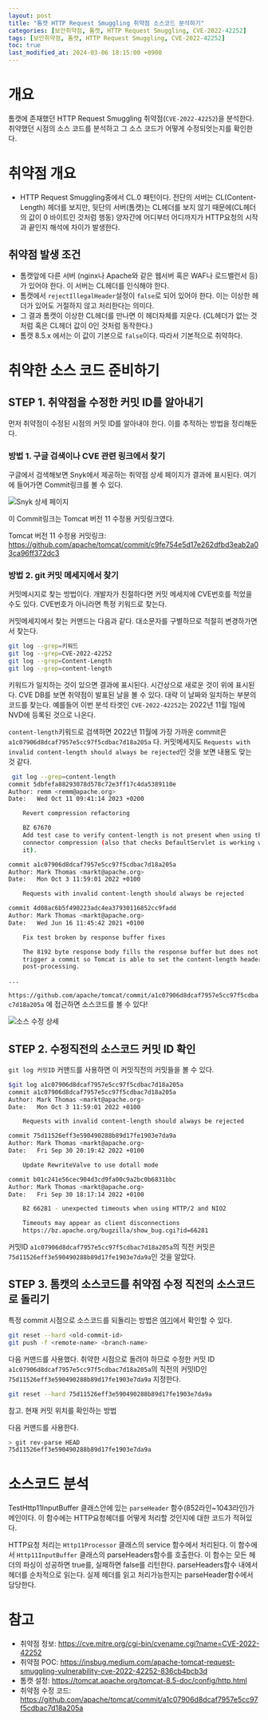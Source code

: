 ```yaml
---
layout: post
title: "톰캣 HTTP Request Smuggling 취약점 소스코드 분석하기"
categories: [보안취약점, 톰캣, HTTP Request Smuggling, CVE-2022-42252]
tags: [보안취약점, 톰캣, HTTP Request Smuggling, CVE-2022-42252]
toc: true
last_modified_at: 2024-03-06 18:15:00 +0900
---
```


# 개요
톰캣에 존재했던 HTTP Request Smuggling 취약점(`CVE-2022-42252`)을 분석한다. 취약했던 시점의 소스 코드를 분석하고 그 소스 코드가 어떻게 수정되엇는지를 확인한다. 

# 취약점 개요
- HTTP Request Smuggling중에서 CL.0 패턴이다. 전단의 서버는 CL(Content-Length) 헤더를 보지만, 뒷단의 서버(톰캣)는 CL헤더를 보지 않기 때문에(CL헤더의 값이 0 바이트인 것처럼 행동) 양자간에 어디부터 어디까지가 HTTP요청의 시작과 끝인지 해석에 차이가 발생한다. 

## 취약점 발생 조건
- 톰캣앞에 다른 서버 (nginx나 Apache와 같은 웹서버 혹은 WAF나 로드밸런서 등)가 있어야 한다. 이 서버는 CL헤더를 인식해야 한다.
- 톰캣에서 `rejectIllegalHeader`설정이 `false`로 되어 있어야 한다. 이는 이상한 헤더가 있어도 거절하지 않고 처리한다는 의미다. 
- 그 결과 톰캣이 이상한 CL헤더를 만나면 이 헤더자체를 지운다. (CL헤더가 없는 것처럼 혹은 CL헤더 값이 0인 것처럼 동작한다.)
- 톰캣 8.5.x 에서는 이 값이 기본으로 `false`이다. 따라서 기본적으로 취약하다. 

# 취약한 소스 코드 준비하기 

## STEP 1. 취약점을 수정한 커밋 ID를 알아내기 
먼저 취약점이 수정된 시점의 커밋 ID를 알아내야 한다. 이를 추적하는 방법을 정리해둔다. 

### 방법 1. 구글 검색이나 CVE 관련 링크에서 찾기 
구글에서 검색해보면 Snyk에서 제공하는 취약점 상세 페이지가 결과에 표시된다. 여기에 들어가면 Commit링크를 볼 수 있다. 

![Snyk 상세 페이지](/images/cve-2022-42252-snyk-link.png)

이 Commit링크는 Tomcat 버전 11 수정용 커밋링크였다. 

Tomcat 버전 11 수정용 커밋링크: https://github.com/apache/tomcat/commit/c9fe754e5d17e262dfbd3eab2a03ca96ff372dc3


### 방법 2. git 커밋 메세지에서 찾기 
커밋메시지로 찾는 방법이다. 개발자가 친절하다면 커밋 메세지에 CVE번호를 적었을 수도 있다. CVE번호가 아니라면 특정 키워드로 찾는다.

커밋메세지에서 찾는 커맨드는 다음과 같다. 대소문자를 구별하므로 적절히 변경하가면서 찾는다. 

```sh
git log --grep=키워드
git log --grep=CVE-2022-42252
git log --grep=Content-Length
git log --grep=content-length
```

키워드가 일치하는 것이 있으면 결과에 표시된다. 시간상으로 새로운 것이 위에 표시된다. CVE DB를 보면 취약점이 발표된 날을 볼 수 있다. 대략 이 날짜와 일치하는 부분의 코드를 찾는다. 예를들어 이번 분석 타겟인 `CVE-2022-42252`는 2022년 11월 1일에 NVD에 등록된 것으로 나온다. 

`content-length`키워드로 검색하면 2022년 11월에 가장 가까운 commit은 `a1c07906d8dcaf7957e5cc97f5cdbac7d18a205a` 다. 커밋메세지도 `Requests with invalid content-length should always be rejected`인 것을 보면 내용도 맞는 것 같다. 

```sh
 git log --grep=content-length
commit 5dbfefa88293078d578c72e3ff17c4da5389110e
Author: remm <remm@apache.org>
Date:   Wed Oct 11 09:41:14 2023 +0200

    Revert compression refactoring

    BZ 67670
    Add test case to verify content-length is not present when using the
    connector compression (also that checks DefaultServlet is working with
    it).

commit a1c07906d8dcaf7957e5cc97f5cdbac7d18a205a
Author: Mark Thomas <markt@apache.org>
Date:   Mon Oct 3 11:59:01 2022 +0100

    Requests with invalid content-length should always be rejected

commit 4d08ac6b5f490223adc4ea37930116852cc9fadd
Author: Mark Thomas <markt@apache.org>
Date:   Wed Jun 16 11:45:42 2021 +0100

    Fix test broken by response buffer fixes

    The 8192 byte response body fills the response buffer but does not (now)
    trigger a commit so Tomcat is able to set the content-length header in
    post-processing.

...
```

`https://github.com/apache/tomcat/commit/a1c07906d8dcaf7957e5cc97f5cdbac7d18a205a` 에 접근하면 소스코드를 볼 수 있다! 

![소스 수정 상세](/images/cve-2022-42252-git-commit-log.png)

## STEP 2. 수정직전의 소스코드 커밋 ID 확인 

`git log 커밋ID` 커맨드를 사용하면 이 커밋직전의 커밋들을 볼 수 있다. 

```sh
$git log a1c07906d8dcaf7957e5cc97f5cdbac7d18a205a
commit a1c07906d8dcaf7957e5cc97f5cdbac7d18a205a
Author: Mark Thomas <markt@apache.org>
Date:   Mon Oct 3 11:59:01 2022 +0100

    Requests with invalid content-length should always be rejected

commit 75d11526eff3e590490288b89d17fe1903e7da9a
Author: Mark Thomas <markt@apache.org>
Date:   Fri Sep 30 20:19:42 2022 +0100

    Update RewriteValve to use dotall mode

commit b01c241e56cec904d3cd9fa00c9a2bc0b6831bbc
Author: Mark Thomas <markt@apache.org>
Date:   Fri Sep 30 18:17:14 2022 +0100

    BZ 66281 - unexpected timeouts when using HTTP/2 and NIO2

    Timeouts may appear as client disconnections
    https://bz.apache.org/bugzilla/show_bug.cgi?id=66281
```

커밋ID `a1c07906d8dcaf7957e5cc97f5cdbac7d18a205a`의 직전 커밋은 `75d11526eff3e590490288b89d17fe1903e7da9a`인 것을 알았다. 


## STEP 3. 톰캣의 소스코드를  취약점 수정 직전의 소스코드로 돌리기

특정 commit 시점으로 소스코드를 되돌리는 방법은 [여기](https://stackoverflow.com/questions/4372435/how-can-i-rollback-a-git-repository-to-a-specific-commit)에서 확인할 수 있다. 

```sh
git reset --hard <old-commit-id>
git push -f <remote-name> <branch-name>
```

다음 커맨드를 사용했다. 취약한 시점으로 돌려야 하므로 수정한 커밋 ID `a1c07906d8dcaf7957e5cc97f5cdbac7d18a205a`의  직전의 커밋ID인 `75d11526eff3e590490288b89d17fe1903e7da9a` 지정한다. 

```sh
git reset --hard 75d11526eff3e590490288b89d17fe1903e7da9a
```

참고. 현재 커밋 위치를 확인하는 방법

다음 커맨드를 사용한다. 

```sh
> git rev-parse HEAD
75d11526eff3e590490288b89d17fe1903e7da9a
```

# 소스코드 분석

TestHttp11InputBuffer 클래스안에 있는 `parseHeader` 함수(852라인~1043라인)가 메인이다. 이 함수에는 HTTP요청헤더를 어떻게 처리할 것인지에 대한 코드가 적혀있다. 

HTTP요청 처리는 `Http11Processor` 클래스의 service 함수에서 처리된다. 이 함수에서 `Http11InputBuffer` 클래스의 parseHeaders함수를 호출한다. 이 함수는 모든 헤더의 파싱이 성공하면 true를, 실패하면 false를 리턴한다. parseHeaders함수 내에서 헤더를 순차적으로 읽는다. 실제 헤더를 읽고 처리가능한지는 parseHeader함수에서 담당한다. 


# 참고
- 취약점 정보: https://cve.mitre.org/cgi-bin/cvename.cgi?name=CVE-2022-42252
- 취약점 POC: https://insbug.medium.com/apache-tomcat-request-smuggling-vulnerability-cve-2022-42252-836cb4bcb3d
- 톰캣 설정: https://tomcat.apache.org/tomcat-8.5-doc/config/http.html
- 취약점 수정 코드: https://github.com/apache/tomcat/commit/a1c07906d8dcaf7957e5cc97f5cdbac7d18a205a